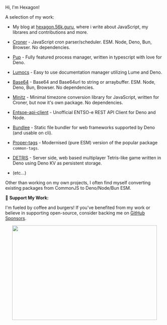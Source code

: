 Hi, I'm Hexagon! 

A selection of my work:

- My blog at [hexagon.56k.guru](https://hexagon.56k.guru), where i write about JavaScript, my librares and contributions and more.

- [Croner](https://github.com/hexagon/croner) - JavaScript cron parser/scheduler. ESM. Node, Deno, Bun, Browser. No dependencies. 
- [Pup](https://github.com/hexagon/pup) - Fully featured process manager, written in typescript with love for Deno.
- [Lumocs](https://github.com/hexagon/lumocs) - Easy to use documentation manager utilizing Lume and Deno.
- [Base64](https://github.com/hexagon/base64) - Base64 and Base64url to string or arraybuffer. ESM. Node, Deno, Bun, Browser. No dependencies.
- [Minitz](https://github.com/hexagon/minitz) - Minimal timezone conversion library for JavaScript, written for Croner, but now it's own package. No dependencies.
- [Entsoe-api-client](https://github.com/hexagon/entsoe-api-client) - Unofficial ENTSO-e REST API Client for Deno and Node.
- [Bundlee](https://github.com/hexagon/bundlee) - Static file bundler for web frameworks supported by Deno (and usable on cli).
- [Proper-tags](https://github.com/Hexagon/proper-tags) - Modernised (pure ESM) version of the popular package `common-tags`.
- [DETRIS](https://github.com/Hexagon/detris) - Server side, web based multiplayer Tetris-like game written in Deno using Deno KV as persistent storage.
- (etc...)

Other than working on my own projects, I often find myself converting existing packages from CommonJS to Deno/Node/Bun ESM.

🍔 **Support My Work:**

I'm fueled by coffee and burgers! If you've benefited from my work or believe in supporting open-source, consider backing me on [GitHub Sponsors](https://github.com/sponsors/Hexagon).

<p align="center">
  <img width="460" height="300" src="https://github-readme-stats.vercel.app/api?username=Hexagon&show_icons=true&theme=noctis_minimus">
</p>
